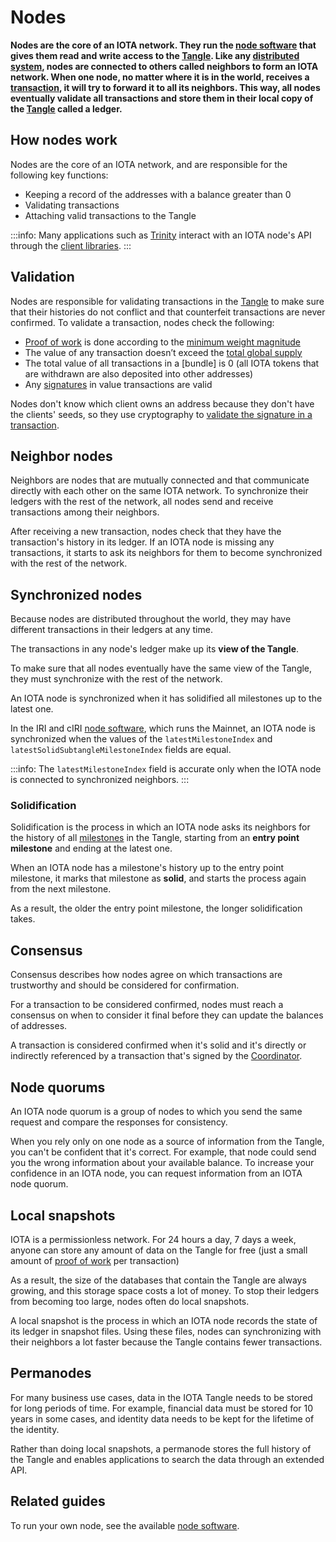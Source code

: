 # Nodes

**Nodes are the core of an IOTA network. They run the [node software](root://node-software/1.0/overview.md) that gives them read and write access to the [Tangle](../network/the-tangle.md). Like any [distributed system](https://en.wikipedia.org/wiki/Distributed_computing), nodes are connected to others called neighbors to form an IOTA network. When one node, no matter where it is in the world, receives a [transaction](../transactions/transactions.md), it will try to forward it to all its neighbors. This way, all nodes eventually validate all transactions and store them in their local copy of the [Tangle](../network/the-tangle.md) called a ledger.**

## How nodes work

Nodes are the core of an IOTA network, and are responsible for the following key functions:

- Keeping a record of the addresses with a balance greater than 0
- Validating transactions
- Attaching valid transactions to the Tangle

:::info:
Many applications such as [Trinity](root://wallets/0.1/trinity/introduction/overview.md) interact with an IOTA node's API through the [client libraries](root://client-libraries/1.0/overview.md).
:::

## Validation

Nodes are responsible for validating transactions in the [Tangle](../network/the-tangle.md) to make sure that their histories do not conflict and that counterfeit transactions are never confirmed. To validate a transaction, nodes check the following:

- [Proof of work](../transactions/proof-of-work.md) is done according to the [minimum weight magnitude](../network/minimum-weight-magnitude.md)
- The value of any transaction doesn’t exceed the [total global supply](../clients/token.md)
- The total value of all transactions in a [bundle] is 0 (all IOTA tokens that are withdrawn are also deposited into other addresses)
- Any [signatures](../clients/signatures.md) in value transactions are valid

Nodes don't know which client owns an address because they don't have the clients' seeds, so they use cryptography to [validate the signature in a transaction](../clients/signatures.md#how-nodes-validate-signatures).

## Neighbor nodes

Neighbors are nodes that are mutually connected and that communicate directly with each other on the same IOTA network. To synchronize their ledgers with the rest of the network, all nodes send and receive transactions among their neighbors.

After receiving a new transaction, nodes check that they have the transaction's history in its ledger. If an IOTA node is missing any transactions, it starts to ask its neighbors for them to become synchronized with the rest of the network.

## Synchronized nodes

Because nodes are distributed throughout the world, they may have different transactions in their ledgers at any time.

The transactions in any node's ledger make up its **view of the Tangle**.

To make sure that all nodes eventually have the same view of the Tangle, they must synchronize with the rest of the network.

An IOTA node is synchronized when it has solidified all milestones up to the latest one.

In the IRI and cIRI [node software](root://node-software/1.0/overview.md), which runs the Mainnet, an IOTA node is synchronized when the values of the  `latestMilestoneIndex` and `latestSolidSubtangleMilestoneIndex` fields are equal.

:::info:
The `latestMilestoneIndex` field is accurate only when the IOTA node is connected to synchronized neighbors.
:::

### Solidification

Solidification is the process in which an IOTA node asks its neighbors for the history of all [milestones](../network/the-coordinator.md#milestones) in the Tangle, starting from an **entry point milestone** and ending at the latest one.

When an IOTA node has a milestone's history up to the entry point milestone, it marks that milestone as **solid**, and starts the process again from the next milestone.

As a result, the older the entry point milestone, the longer solidification takes.

## Consensus

Consensus describes how nodes agree on which transactions are trustworthy and should be considered for confirmation.

For a transaction to be considered confirmed, nodes must reach a consensus on when to consider it final before they can update the balances of addresses.

A transaction is considered confirmed when it's solid and it's directly or indirectly referenced by a transaction that's signed by the [Coordinator](../network/the-coordinator.md).

## Node quorums

An IOTA node quorum is a group of nodes to which you send the same request and compare the responses for consistency.

When you rely only on one node as a source of information from the Tangle, you can't be confident that it's correct. For example, that node could send you the wrong information about your available balance. To increase your confidence in an IOTA node, you can request information from an IOTA node quorum.

## Local snapshots

IOTA is a permissionless network. For 24 hours a day, 7 days a week, anyone can store any amount of data on the Tangle for free (just a small amount of [proof of work](root://getting-started/0.1/transactions/proof-of-work.md) per transaction)

As a result, the size of the databases that contain the Tangle are always growing, and this storage space costs a lot of money. To stop their ledgers from becoming too large, nodes often do local snapshots.

A local snapshot is the process in which an IOTA node records the state of its ledger in snapshot files. Using these files, nodes can synchronizing with their neighbors a lot faster because the Tangle contains fewer transactions.

## Permanodes

For many business use cases, data in the IOTA Tangle needs to be stored for long periods of time. For example, financial data must be stored for 10 years in some cases, and identity data needs to be kept for the lifetime of the identity.

Rather than doing local snapshots, a permanode stores the full history of the Tangle and enables applications to search the data through an extended API.

## Related guides

To run your own node, see the available [node software](root://node-software/1.0/overview.md).
